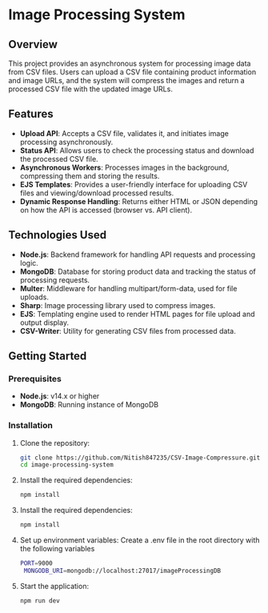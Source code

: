 # Image Processing System

## Overview

This project provides an asynchronous system for processing image data from CSV files. Users can upload a CSV file containing product information and image URLs, and the system will compress the images and return a processed CSV file with the updated image URLs.

## Features

- **Upload API**: Accepts a CSV file, validates it, and initiates image processing asynchronously.
- **Status API**: Allows users to check the processing status and download the processed CSV file.
- **Asynchronous Workers**: Processes images in the background, compressing them and storing the results.
- **EJS Templates**: Provides a user-friendly interface for uploading CSV files and viewing/download processed results.
- **Dynamic Response Handling**: Returns either HTML or JSON depending on how the API is accessed (browser vs. API client).

## Technologies Used

- **Node.js**: Backend framework for handling API requests and processing logic.
- **MongoDB**: Database for storing product data and tracking the status of processing requests.
- **Multer**: Middleware for handling multipart/form-data, used for file uploads.
- **Sharp**: Image processing library used to compress images.
- **EJS**: Templating engine used to render HTML pages for file upload and output display.
- **CSV-Writer**: Utility for generating CSV files from processed data.

## Getting Started

### Prerequisites

- **Node.js**: v14.x or higher
- **MongoDB**: Running instance of MongoDB

### Installation

1. Clone the repository:
   ```bash
   git clone https://github.com/Nitish847235/CSV-Image-Compressure.git
   cd image-processing-system

2. Install the required dependencies:
   ```bash
   npm install
2. Install the required dependencies:
   ```bash
   npm install

3. Set up environment variables:
    Create a .env file in the root directory with the following variables
   ```bash
   PORT=9000
    MONGODB_URI=mongodb://localhost:27017/imageProcessingDB

4. Start the application:
   ```bash
   npm run dev


